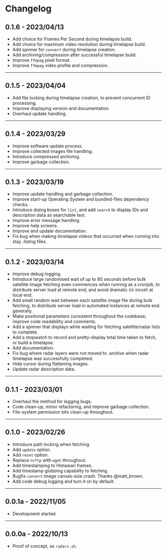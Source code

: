 # Changelog

## 0.1.6 - 2023/04/13
 
 * Add choice for Frames Per Second during timelapse build.
 * Add choice for maximum video resolution during timelapse build.
 * Add spinner for `convert` during timelapse creation.
 * Add archiving/compression after successful timelapse build.
 * Improve `ffmpeg` pixel format.
 * Improve `ffmpeg` video profile and compression.

---

## 0.1.5 - 2023/04/04

 * Add file locking during timelapse creation, to prevent concurrent ID processing.
 * Improve displaying version and documentation.
 * Overhaul update handling.

---

## 0.1.4 - 2023/03/29

 * Improve software update process.
 * Improve collected images file handling.
 * Introduce compressed archiving.
 * Improve garbage collection.

---

## 0.1.3 - 2023/03/19

* Improve update handling and garbage collection.
* Improve start-up Operating System and bundled-files dependency checks.
* Introduce dialog boxes for `list`, and add `search` to display IDs and description data as searchable text.
* Improve error message handling.
* Improve help screens.
* Improve and update documentation.
* Fix bug when making timelapse videos that occurred when running into stay _.listing_ files.

---

## 0.1.2 - 2023/03/14

* Improve debug logging.
* Introduce large randomised wait of up to 60 seconds before bulk satellite image fetching even commences when running as a cronjob, to distribute server load at remote end, and avoid dramatic i/o inrush at local end.
* Add small random wait between each satellite image file during bulk fetching, to distribute server load in automated instances at remote end generally.
* Make positional parameters consistent throughout the codebase; improve code readability and comments.
* Add a spinner that displays while waiting for fetching satellite/radar lists to complete.
* Add a stopwatch to record and pretty-display total time taken to fetch, or build a timelapse.
* Add documentation.
* Fix bug where radar layers were not moved to .archive when radar timelapse was successfully completed.
* Hide cursor during flattening images.
* Update radar description data.

---

## 0.1.1 - 2023/03/01

* Overhaul the method for logging bugs.
* Code clean-up, minor refactoring, and improve garbage collection.
* File-system permission bits clean-up throughout.

---

## 0.1.0 - 2023/02/26

* Introduce path locking when fetching.
* Add `update` option.
* Add `reset` option.
* Replace `ncftp` with `wget` throughout.
* Add timestamping to Himawari frames.
* Add timestamp globbing capability to fetching.
* Bugfix `convert` image canvas-size crash. Thanks @matt_brown.
* Add code debug logging and turn it on by default.

---

## 0.0.1a - 2022/11/05

* Development started.

---

## 0.0.0a - 2022/10/13

* Proof of concept, as `radars.sh`.